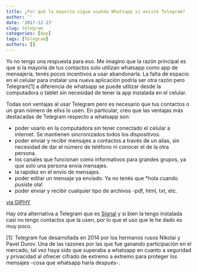 ```yaml
---
title: ¿Por qué la mayoría sigue usando Whatsapp si existe Telegram?
author: ''
date: '2017-12-13'
slug: telegram
categories: [App]
tags: [Telegram]
authors: []
---
```


Yo no tengo una respuesta para eso. Me imagino que la razón principal es que si la mayoría de tus contactos solo utilizan whatsapp como app de mensajería, tenés pocos incentivos a usar abandonarla. La falta de espacio en el celular para instalar una nueva aplicación podría ser otra razón pero Telegram[1] a diferencia de whatsapp se puede utilizar desde la computadora o tablet sin necesidad de tener la app instalada en el celular. 

Todas son ventajas al usar Telegram pero es necesario que tus contactos o un gran número de ellxs lo usen. En particular, creo que las ventajas más destacadas de Telegram respecto a whatsapp son:

- poder usarlo en la computadora sin tener conectado el celular a internet. Se mantienen sincronizados todos los dispositivos. 
- poder enviar y recibir mensajes a contactos a través de un alias, sin necesidad de dar el número de teléfono ni conocer el de la otra persona.
- los canales que funcionan como informativos para grandes grupos, ya que solo una persona envía mensajes.
- la rapidez en el envío de mensajes. 
- poder editar un mensaje ya enviado. Ya no tenés que *hola cuando pusiste ola!
- poder enviar y recibir cualquier tipo de archivos -pdf, html, txt, etc.

<div style="width:50%;height:0;padding-center:75%;position:relative;"><iframe src="https://giphy.com/embed/nsEJjp7okmqME" width="50%" height="50%" style="position:absolute" frameBorder="0" class="giphy-embed" allowFullScreen></iframe></div><p><a href="https://giphy.com/gifs/50m-nsEJjp7okmqME">via GIPHY</a></p>


Hay otra alternativa a Telegram que es [Signal](https://www.signal.org/) y si bien la tengo instalada casi no tengo contactos que la usen, por lo que el uso que le he dado es muy poco.

[1]: Telegram fue desarrollada en 2014 por los hermanos rusos Nikolai y Pavel Durov. Una de las razones por las que fue ganando participación en el mercado, tal vez haya sido que superaba a whatsapp en cuanto a seguridad y privacidad al ofrecer cifrado de extremo a extremo para proteger los mensajes -cosa que whatsapp haría después-.

